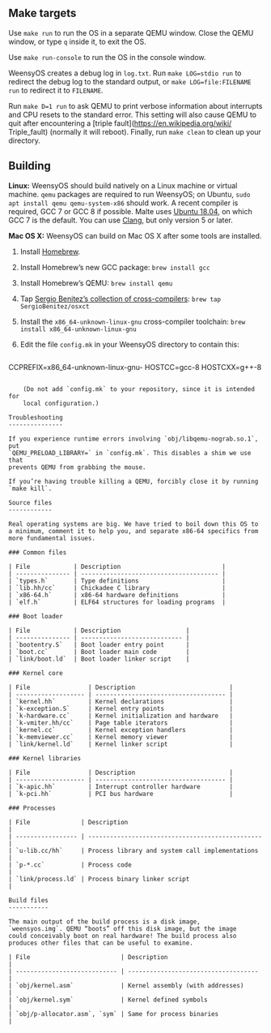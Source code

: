 Make targets
------------

Use `make run` to run the OS in a separate QEMU window. Close the QEMU
window, or type `q` inside it, to exit the OS.

Use `make run-console` to run the OS in the console window.

WeensyOS creates a debug log in `log.txt`. Run `make LOG=stdio run` to
redirect the debug log to the standard output, or `make
LOG=file:FILENAME run` to redirect it to `FILENAME`.

Run `make D=1 run` to ask QEMU to print verbose information about interrupts
and CPU resets to the standard error. This setting will also cause QEMU to
quit after encountering a [triple fault](https://en.wikipedia.org/wiki/
Triple_fault) (normally it will reboot).
Finally, run `make clean` to clean up your directory.

Building
--------

**Linux:** WeensyOS should build natively on a Linux machine or
virtual machine. `qemu` packages are required to run WeensyOS; on
Ubuntu, `sudo apt install qemu qemu-system-x86` should work. A recent
compiler is required, GCC 7 or GCC 8 if possible. Malte uses [Ubuntu
18.04](https://www.ubuntu.com/desktop/1804), on which GCC 7 is the
default. You can use [Clang](https://clang.llvm.org/), but only
version 5 or later.

**Mac OS X:** WeensyOS can build on Mac OS X after some tools are installed.

1. Install [Homebrew](https://brew.sh/).
2. Install Homebrew’s new GCC package: `brew install gcc`
3. Install Homebrew’s QEMU: `brew install qemu`
4. Tap [Sergio Benitez’s collection of cross-compilers](https://github.com/SergioBenitez/homebrew-osxct): `brew tap SergioBenitez/osxct`
5. Install the `x86_64-unknown-linux-gnu` cross-compiler toolchain: `brew install x86_64-unknown-linux-gnu`
6. Edit the file `config.mk` in your WeensyOS directory to contain this:

    ```make
CCPREFIX=x86_64-unknown-linux-gnu-
HOSTCC=gcc-8
HOSTCXX=g++-8
```

    (Do not add `config.mk` to your repository, since it is intended for
    local configuration.)

Troubleshooting
---------------

If you experience runtime errors involving `obj/libqemu-nograb.so.1`, put
`QEMU_PRELOAD_LIBRARY=` in `config.mk`. This disables a shim we use that
prevents QEMU from grabbing the mouse.

If you’re having trouble killing a QEMU, forcibly close it by running
`make kill`.

Source files
------------

Real operating systems are big. We have tried to boil down this OS to
a minimum, comment it to help you, and separate x86-64 specifics from
more fundamental issues.

### Common files

| File            | Description                            |
| --------------- | -------------------------------------- |
| `types.h`       | Type definitions                       |
| `lib.hh/cc`     | Chickadee C library                    |
| `x86-64.h`      | x86-64 hardware definitions            |
| `elf.h`         | ELF64 structures for loading programs  |

### Boot loader

| File            | Description                  |
| --------------- | ---------------------------- |
| `bootentry.S`   | Boot loader entry point      |
| `boot.cc`       | Boot loader main code        |
| `link/boot.ld`  | Boot loader linker script    |

### Kernel core

| File                | Description                          |
| ------------------- | ------------------------------------ |
| `kernel.hh`         | Kernel declarations                  |
| `k-exception.S`     | Kernel entry points                  |
| `k-hardware.cc`     | Kernel initialization and hardware   |
| `k-vmiter.hh/cc`    | Page table iterators                 |
| `kernel.cc`         | Kernel exception handlers            |
| `k-memviewer.cc`    | Kernel memory viewer                 |
| `link/kernel.ld`    | Kernel linker script                 |

### Kernel libraries

| File                | Description                          |
| ------------------- | ------------------------------------ |
| `k-apic.hh`         | Interrupt controller hardware        |
| `k-pci.hh`          | PCI bus hardware                     |

### Processes

| File              | Description                                      |
| ----------------- | ------------------------------------------------ |
| `u-lib.cc/hh`     | Process library and system call implementations  |
| `p-*.cc`          | Process code                                     |
| `link/process.ld` | Process binary linker script                     |

Build files
-----------

The main output of the build process is a disk image,
`weensyos.img`. QEMU “boots” off this disk image, but the image
could conceivably boot on real hardware! The build process also
produces other files that can be useful to examine.

| File                         | Description                          |
| ---------------------------- | ------------------------------------ |
| `obj/kernel.asm`             | Kernel assembly (with addresses)     |
| `obj/kernel.sym`             | Kernel defined symbols               |
| `obj/p-allocator.asm`, `sym` | Same for process binaries            |
